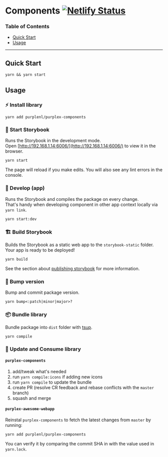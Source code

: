 # Components [![Netlify Status](https://api.netlify.com/api/v1/badges/12dc96bb-b265-43f8-a631-906c22495fff/deploy-status)](https://app.netlify.com/sites/purplex-components-bd1db7/deploys)

### Table of Contents

- [Quick Start](#quick-start)
- [Usage](#usage)

---

## Quick Start

```
yarn && yarn start
```


## Usage

### ⚡ Install library

```
yarn add purplenl/purplex-components
```

### 🚀 Start Storybook

Runs the Storybook in the development mode.\
Open [http://192.168.1.14:6006/](http://192.168.1.14:6006/) to view it in the browser.

```
yarn start
```

The page will reload if you make edits.
You will also see any lint errors in the console.

### 🦾 Develop (app)

Runs the Storybook and compiles the package on every change.\
That's handy when developing component in other app context locally via `yarn link`.

```
yarn start:dev
```

### 🏗️ Build Storybook

Builds the Storybook as a static web app to the `storybook-static` folder.\
Your app is ready to be deployed!

```
yarn build
```

See the section about [publishing storybook](https://storybook.js.org/docs/react/workflows/publish-storybook) for more information.


### 🥊 Bump version

Bump and commit package version.

```
yarn bump<:patch|minor|major>?
```

### 📦 Bundle library

Bundle package into `dist` folder with [tsup](https://tsup.egoist.sh/).

```
yarn compile
```

### 🍱 Update and Consume library

#### `purplex-components`

1. add/tweak what's needed
1. run `yarn compile:icons` if adding new icons
1. run `yarn compile` to update the bundle
1. create PR (resolve CR feedback and rebase conflicts with the `master` branch)
1. squash and merge

#### `purplex-awesome-webapp`

Reinstal `purplex-components` to fetch the latest changes from `master` by running:
```
yarn add purplenl/purplex-components
```  
You can verify it by comparing the commit SHA in with the value used in `yarn.lock`.
